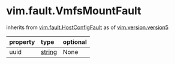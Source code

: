 vim.fault.VmfsMountFault
========================
inherits from [vim.fault.HostConfigFault](docs/vim.fault.HostConfigFault.md)
as of [vim.version.version5](docs/vim.version.md)

| property | type | optional |
|:---------|:-----|:---------|
| uuid | [string](string.md "string") | None |
